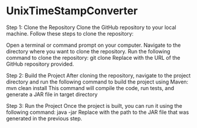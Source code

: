 # UnixTimeStampConverter

Step 1: Clone the Repository
Clone the GitHub repository to your local machine. Follow these steps to clone the repository:

Open a terminal or command prompt on your computer.
Navigate to the directory where you want to clone the repository.
Run the following command to clone the repository:
git clone <repository URL>
Replace <repository URL> with the URL of the GitHub repository provided.

Step 2: Build the Project
After cloning the repository, navigate to the project directory and run the following command to build the project using Maven:
mvn clean install
This command will compile the code, run tests, and generate a JAR file in target directory

Step 3: Run the Project
Once the project is built, you can run it using the following command:
java -jar <path to JAR file>
Replace <path to JAR file> with the path to the JAR file that was generated in the previous step.



